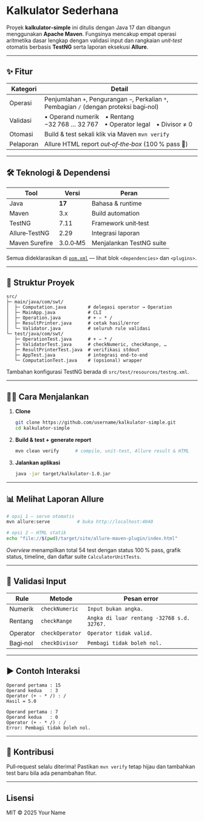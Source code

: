 # Kalkulator Sederhana

Proyek **kalkulator‐simple** ini ditulis dengan Java 17 dan dibangun menggunakan **Apache Maven**.  Fungsinya mencakup empat operasi aritmetika dasar lengkap dengan validasi input dan rangkaian *unit‑test* otomatis berbasis **TestNG** serta laporan eksekusi **Allure**.

---

## ✨ Fitur

| Kategori  | Detail                                                                                    |
| --------- | ----------------------------------------------------------------------------------------- |
| Operasi   | Penjumlahan `+`, Pengurangan `−`, Perkalian `*`, Pembagian `/` (dengan proteksi bagi‐nol) |
| Validasi  | • Operand numerik • Rentang −32 768 … 32 767 • Operator legal • Divisor ≠ 0               |
| Otomasi   | Build & test sekali klik via Maven `mvn verify`                                           |
| Pelaporan | Allure HTML report *out‑of‑the‑box* (100 % pass 🎉)                                       |

---

## 🛠️ Teknologi & Dependensi

| Tool           | Versi    | Peran                    |
| -------------- | -------- | ------------------------ |
| Java           | **17**   | Bahasa & runtime         |
| Maven          | 3.x      | Build automation         |
| TestNG         | 7.11     | Framework unit‑test      |
| Allure‑TestNG  | 2.29     | Integrasi laporan        |
| Maven Surefire | 3.0.0‑M5 | Menjalankan TestNG suite |

Semua dideklarasikan di [`pom.xml`](./pom.xml) — lihat blok `<dependencies>` dan `<plugins>`.

---

## 📂 Struktur Proyek

```text
src/
├─ main/java/com/swt/
│  ├─ Computation.java        # delegasi operator → Operation
│  ├─ MainApp.java            # CLI
│  ├─ Operation.java          # + − * /
│  ├─ ResultPrinter.java      # cetak hasil/error
│  └─ Validator.java          # seluruh rule validasi
└─ test/java/com/swt/
   ├─ OperationTest.java      # + − * /
   ├─ ValidatorTest.java      # checkNumeric, checkRange, …
   ├─ ResultPrinterTest.java  # verifikasi stdout
   ├─ AppTest.java            # integrasi end‑to‑end
   └─ ComputationTest.java    # (opsional) wrapper
```

Tambahan konfigurasi TestNG berada di `src/test/resources/testng.xml`.

---

## 🧑‍💻 Cara Menjalankan

1. **Clone**

   ```bash
   git clone https://github.com/username/kalkulator-simple.git
   cd kalkulator-simple
   ```
2. **Build & test + generate report**

   ```bash
   mvn clean verify      # compile, unit‑test, Allure result & HTML
   ```
3. **Jalankan aplikasi**

   ```bash
   java -jar target/kalkulator-1.0.jar
   ```

---

## 📊 Melihat Laporan Allure

```bash
# opsi 1 – serve otomatis
mvn allure:serve          # buka http://localhost:4040

# opsi 2 – HTML statik
echo "file://$(pwd)/target/site/allure-maven-plugin/index.html"
```

*Overview* menampilkan total 54 test dengan status 100 % pass, grafik status, timeline, dan daftar suite `CalculatorUnitTests`.

---

## 📝 Validasi Input

| Rule     | Metode          | Pesan error                                |
| -------- | --------------- | ------------------------------------------ |
| Numerik  | `checkNumeric`  | `Input bukan angka.`                       |
| Rentang  | `checkRange`    | `Angka di luar rentang -32768 s.d. 32767.` |
| Operator | `checkOperator` | `Operator tidak valid.`                    |
| Bagi‑nol | `checkDivisor`  | `Pembagi tidak boleh nol.`                 |

---

## ▶️ Contoh Interaksi

```text
Operand pertama : 15
Operand kedua   : 3
Operator (+ - * /) : /
Hasil = 5.0
```

```text
Operand pertama : 7
Operand kedua   : 0
Operator (+ - * /) : /
Error: Pembagi tidak boleh nol.
```

---

## 🤝 Kontribusi

Pull‑request selalu diterima!  Pastikan `mvn verify` tetap hijau dan tambahkan test baru bila ada penambahan fitur.

---

## Lisensi

MIT © 2025 Your Name
